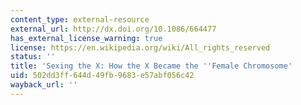 ```yaml
---
content_type: external-resource
external_url: http://dx.doi.org/10.1086/664477
has_external_license_warning: true
license: https://en.wikipedia.org/wiki/All_rights_reserved
status: ''
title: 'Sexing the X: How the X Became the ''Female Chromosome'
uid: 502dd3ff-644d-49fb-9683-e57abf056c42
wayback_url: ''
---
```


